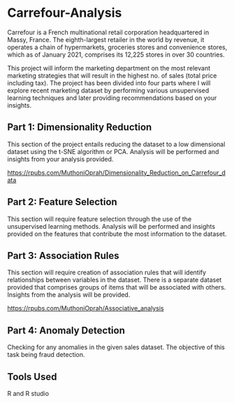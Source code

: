# Carrefour-Analysis


Carrefour is a French multinational retail corporation headquartered in Massy, France. The eighth-largest retailer in the world by revenue, it operates a chain of hypermarkets, groceries stores and convenience stores, which as of January 2021, comprises its 12,225 stores in over 30 countries.

This project will inform the marketing department on the most relevant marketing strategies that will result in the highest no. of sales (total price including tax).
 The project has been divided into four parts where I will explore recent marketing dataset by performing various unsupervised learning techniques and later providing recommendations based on your insights.
 
 
## Part 1: Dimensionality Reduction

This section of the project entails reducing the dataset to a low dimensional dataset using the t-SNE algorithm or PCA. Analysis will be performed and insights from your analysis provided.

https://rpubs.com/MuthoniOprah/Dimensionality_Reduction_on_Carrefour_data

## Part 2: Feature Selection

This section will require feature selection through the use of the unsupervised learning methods. Analysis will be performed and insights provided on the features that contribute the most information to the dataset.

## Part 3: Association Rules

This section will require creation of association rules that will identify relationships between variables in the dataset. There is a separate dataset provided that comprises groups of items that will be associated with others. Insights from the analysis will be provided.

https://rpubs.com/MuthoniOprah/Associative_analysis

## Part 4: Anomaly Detection

Checking for any anomalies in the given sales dataset. The objective of this task being fraud detection.



## Tools Used
R and R studio

